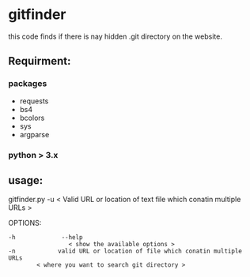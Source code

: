 # gitfinder

this code finds if there is nay hidden .git directory on the website.

## Requirment:

### packages 

- requests
- bs4
- bcolors
- sys
- argparse

### python > 3.x 

## usage: 

gitfinder.py  -u < Valid URL or location of text file which conatin multiple URLs >

OPTIONS: 

```
-h             --help    
             	 < show the available options >
-n            valid URL or location of file which conatin multiple URLs
  		< where you want to search git directory >
```
